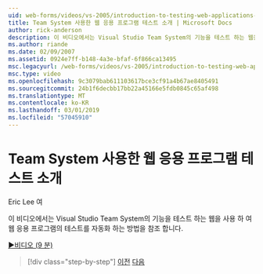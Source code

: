```yaml
---
uid: web-forms/videos/vs-2005/introduction-to-testing-web-applications-with-team-system
title: Team System 사용한 웹 응용 프로그램 테스트 소개 | Microsoft Docs
author: rick-anderson
description: 이 비디오에서는 Visual Studio Team System의 기능을 테스트 하는 웹을 사용 하 여 웹 응용 프로그램의 테스트를 자동화 하는 방법을 참조 합니다.
ms.author: riande
ms.date: 02/09/2007
ms.assetid: 0924e7ff-b148-4a3e-bfaf-6f866ca13495
msc.legacyurl: /web-forms/videos/vs-2005/introduction-to-testing-web-applications-with-team-system
msc.type: video
ms.openlocfilehash: 9c3079bab611103617bce3cf91a4b67ae8405491
ms.sourcegitcommit: 24b1f6decbb17bb22a45166e5fdb0845c65af498
ms.translationtype: MT
ms.contentlocale: ko-KR
ms.lasthandoff: 03/01/2019
ms.locfileid: "57045910"
---
```

<a name="introduction-to-testing-web-applications-with-team-system"></a>Team System 사용한 웹 응용 프로그램 테스트 소개
====================
Eric Lee 여

이 비디오에서는 Visual Studio Team System의 기능을 테스트 하는 웹을 사용 하 여 웹 응용 프로그램의 테스트를 자동화 하는 방법을 참조 합니다.

[&#9654;비디오 (9 분)](https://channel9.msdn.com/Blogs/ASP-NET-Site-Videos/introduction-to-testing-web-applications-with-team-system)

> [!div class="step-by-step"]
> [이전](introduction-to-unit-testing-with-team-system.md)
> [다음](introduction-to-load-testing-web-applications-with-team-system.md)
